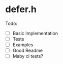 # defer.h

Todo:

-[ ] Basic Implementation
-[ ] Tests
-[ ] Examples
-[ ] Good Readme
-[ ] Maby ci tests?